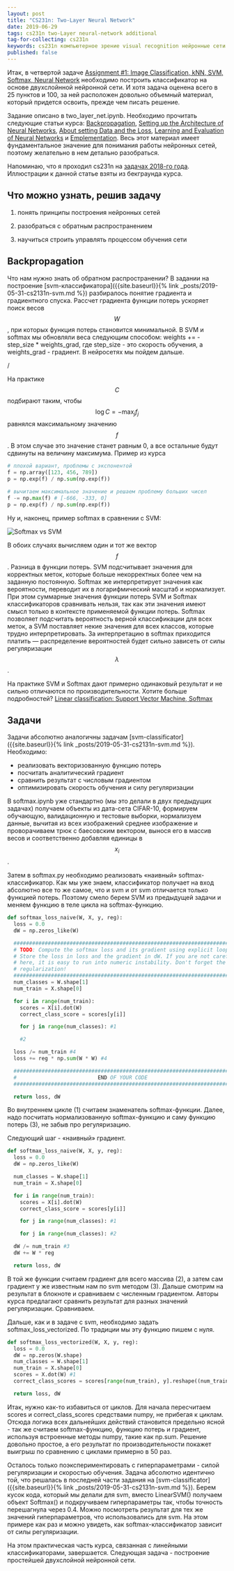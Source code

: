 ```yaml
---
layout: post
title: "CS231n: Two-Layer Neural Network"
date: 2019-06-29
tags: cs231n two-Layer neural-network additional
tag-for-collecting: cs231n
keywords: cs231n компьютерное зрение visual recognition нейронные сети deep learning глубокое обучение машинное обучение machine learning data science Two-Layer Neural Network
published: false
---
```


Итак, в четвертой задаче [Assignment #1: Image Classification, kNN, SVM, Softmax, Neural Network](http://cs231n.github.io/assignments2019/assignment1/ "Assignment #1") необходимо построить классификатор на основе двухслойнной нейронной сети. И хотя задача оценена всего в 25 пунктов и 100, за ней расположен довольно объемный материал, который придется освоить, прежде чем писать решение.

Задание описано в two_layer_net.ipynb. Необходимо прочитать следующие статьи курса: [Backpropagation](http://cs231n.github.io/optimization-2/), [Setting up the Architecture of Neural Networks](http://cs231n.github.io/neural-networks-1/), [About setting Data and the Loss](http://cs231n.github.io/neural-networks-2/), [Learning and Evaluation of Neural Networks](http://cs231n.github.io/neural-networks-3/) и [Emplementation](http://cs231n.github.io/neural-networks-case-study/). Весь этот материал имеет фундаментальное значение для понимания работы нейронных сетей, поэтому желательно в нем детально разобраться.

Напоминаю, что я проходил cs231n на [задачах 2018-го года](https://github.com/cs231n/cs231n.github.io/tree/master/assignments/2018 "cs321s задачи 2018-го года"). Иллюстрации к данной статье взяты из бекграунда курса.

## Что можно узнать, решив задачу

1. понять принципы построения нейронных сетей

2. разобраться с обратным распространением

3. научиться строить управлять процессом обучения сети

## Backpropagation

Что нам нужно знать об обратном распространении? В задании на построение [svm-классификатора]({{site.baseurl}}{% link _posts/2019-05-31-cs2131n-svm.md %}) разбиралось понятие градиента и градиентного спуска. Рассчет градиента функции потерь ускоряет поиск весов $$W$$, при которых функция потерь становится минимальной. В SVM и softmax мы обновляли веса следующим способом: weights += - step_size * weights_grad, где step_size - это скорость обучения, а weights_grad - градиент. В нейросетях мы пойдем дальше.

/

На практике $$C$$ подбирают таким, чтобы $$\log{C} = - \max_{j} f_{j}$$ равнялся максимальному значению $$f$$. В этом случае это значение станет равным 0, а все остальные будут сдвинуты на величину максимума. Пример из курса

````python
# плохой вариант, проблемы с экспонентой
f = np.array([123, 456, 789])
p = np.exp(f) / np.sum(np.exp(f))

# вычитаем максимальное значение и решаем проблему больших чисел
f -= np.max(f) # [-666, -333, 0]
p = np.exp(f) / np.sum(np.exp(f))
````

Ну и, наконец, пример softmax в сравнении с SVM:

![Softmax vs SVM](../../../assets/img/180619-05.jpg)

В обоих случаях вычисляем один и тот же вектор $$f$$. Разница в функции потерь. SVM подсчитывает значения для корректных меток, которые больше некорректных более чем на заданную постоянную. Softmax же интерпретирует значения как вероятности, переводит их в логарифмический масштаб и нормализует. При этом суммарные значения функции потерь SVM и Softmax классификаторов сравнивать нельзя, так как эти значения имеют смысл только в контексте применяемой функции потерь. Softmax позволяет подсчитать вероятность верной классификации для всех меток, а SVM поставляет некие значения для всех классов, которые трудно интерпретировать. За интерпретацию в softmax приходится платить — распределение вероятностей будет сильно зависеть от силы регуляризации $$\lambda$$.

На практике SVM и Softmax дают примерно одинаковый результат и не сильно отличаются по производительности. Хотите больше подробностей? [Linear classification: Support Vector Machine, Softmax](http://cs231n.github.io/linear-classify/ "Linear classification: Support Vector Machine, Softmax")

## Задачи

Задачи абсолютно аналогичны задачам [svm-classificator]({{site.baseurl}}{% link _posts/2019-05-31-cs2131n-svm.md %}). Необходимо:

- реализовать векторизованную функцию потерь
- посчитать аналитический градиент
- сравнить результат с числовым градиентом
- оптимизировать скорость обучения и силу регуляризации

В softmax.ipynb уже стандартно (мы это делали в двух предыдущих задачах) получаем объекты из дата-сета CIFAR-10, формируем обучающую, валидационную и тестовые выборки, нормализуем данные, вычитая из всех изображений среднее изображение и проворачиваем трюк с баесовским вектором, вынося его в массив весов и соответственно добавляя единицы в $$x_{i}$$.

Затем в softmax.py необходимо реализовать «наивный» softmax-классификатор. Как мы уже знаем, классификатор получает на вход абсолютно все то же самое, что и svm и от svm отличается только функцией потерь. Поэтому смело берем SVM из предыдущей задачи и меняем функцию в теле цикла на softmax-функцию.

````python
def softmax_loss_naive(W, X, y, reg):
  loss = 0.0
  dW = np.zeros_like(W)

  #############################################################################
  # TODO: Compute the softmax loss and its gradient using explicit loops.     #
  # Store the loss in loss and the gradient in dW. If you are not careful     #
  # here, it is easy to run into numeric instability. Don't forget the        #
  # regularization!                                                           #
  #############################################################################
  num_classes = W.shape[1]
  num_train = X.shape[0]

  for i in range(num_train):
    scores = X[i].dot(W)
    correct_class_score = scores[y[i]]

    for j in range(num_classes): #1

    #2

  loss /= num_train #4
  loss += reg * np.sum(W * W) #4

  #############################################################################
  #                          END OF YOUR CODE                                 #
  #############################################################################

  return loss, dW
````

Во внутреннем цикле (1) считаем знаменатель softmax-функции. Далее, надо посчитать нормализованную softmax-функцию и саму функцию потерь (3), не забыв про регуляризацию.

Следующий шаг - «наивный» градиент.

````python
def softmax_loss_naive(W, X, y, reg):
  loss = 0.0
  dW = np.zeros_like(W)

  num_classes = W.shape[1]
  num_train = X.shape[0]

  for i in range(num_train):
    scores = X[i].dot(W)
    correct_class_score = scores[y[i]]

    for j in range(num_classes): #1

    for j in range(num_classes): #2

  dW /= num_train #3
  dW += W * reg

  return loss, dW
````

В той же функции считаем градиент для всего массива (2), а затем сам градиент у же известным нам по svm методом (3). Дальше смотрим на результат в блокноте и сравниваем с численным градиентом. Авторы курса предлагают сравнить результат для разных значений регуляризации. Сравниваем.

Дальше, как и в задаче с svm, необходимо задать softmax_loss_vectorized. По традиции мы эту функцию пишем с нуля.

````python
def softmax_loss_vectorized(W, X, y, reg):
  loss = 0.0
  dW = np.zeros(W.shape)
  num_classes = W.shape[1]
  num_train = X.shape[0]
  scores = X.dot(W) #1
  correct_class_scores = scores[range(num_train), y].reshape((num_train, 1))

  return loss, dW
````

Итак, нужно как-то избавиться от циклов. Для начала пересчитаем scores и correct_class_scores средствами numpy, не прибегая к циклам. Отсюда логика всех дальнейших действий становится предельно ясной - так же считаем softmax-функцию, функцию потерь и градиент, используя встроенные методы numpy, такие как np.sum. Решение довольно простое, а его результат по производительности покажет выигрыш по сравнению с циклами примерно в 50 раз.

Осталось только поэкспериментировать с гиперпараметрами - силой регуляризации и скоростью обучения. Задача абсолютно идентично той, что решалась в последней части задания на [svm-classificator]({{site.baseurl}}{% link _posts/2019-05-31-cs2131n-svm.md %}). Берем кусок кода, который мы делали для svm, вместо LinearSVM() получаем объект Softmax() и подкручиваем гиперпараметры так, чтобы точность перешагнула через 0.4. Можно посмотреть результат для тех же значений гиперпараметров, что использовались для svm. На этом примере как раз и можно увидеть, как softmax-классификатор зависит от силы регуляризации.

На этом практическая часть курса, связанная с линейными классификаторами, завершается. Следующая задача - построение простейшей двухслойной нейронной сети.
